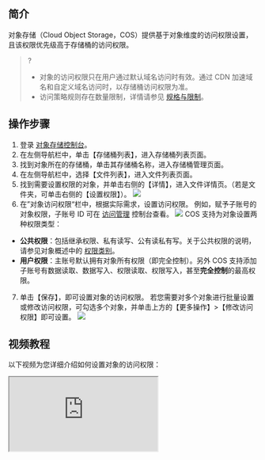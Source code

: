 ## 简介
对象存储（Cloud Object Storage，COS）提供基于对象维度的访问权限设置，且该权限优先级高于存储桶的访问权限。

>?
> - 对象的访问权限只在用户通过默认域名访问时有效。通过 CDN 加速域名和自定义域名访问时，以存储桶访问权限为准。
> - 访问策略规则存在数量限制，详情请参见 [规格与限制](https://cloud.tencent.com/document/product/436/14518)。
> 

## 操作步骤

1. 登录 [对象存储控制台](https://console.cloud.tencent.com/cos5)。
2. 在左侧导航栏中，单击【存储桶列表】，进入存储桶列表页面。
3. 找到对象所在的存储桶，单击其存储桶名称，进入存储桶管理页面。
4. 在左侧导航栏中，选择【文件列表】，进入文件列表页面。
5. 找到需要设置权限的对象，并单击右侧的【详情】，进入文件详情页。（若是文件夹，可单击右侧的【设置权限】）。
![](https://main.qcloudimg.com/raw/d4aed9e098a3106ef7c6d033fa944f14.png)
6. 在”对象访问权限“栏中，根据实际需求，设置访问权限。
例如，赋予子账号的对象权限，子账号 ID 可在 [访问管理](https://console.cloud.tencent.com/cam) 控制台查看。
![](https://main.qcloudimg.com/raw/6b402c516aa406e86d8860ecf2d5196c.png)
COS 支持为对象设置两种权限类型：
 - **公共权限**：包括继承权限、私有读写、公有读私有写。关于公共权限的说明，请参见对象概述中的 [权限类别](https://cloud.tencent.com/document/product/436/13324#.E8.AE.BF.E9.97.AE.E6.9D.83.E9.99.90.E7.B1.BB.E5.9E.8B)。
 - **用户权限**：主账号默认拥有对象所有权限（即完全控制）。另外 COS 支持添加子账号有数据读取、数据写入、权限读取、权限写入，甚至**完全控制**的最高权限。
7. 单击【保存】，即可设置对象的访问权限。
若您需要对多个对象进行批量设置或修改访问权限，可勾选多个对象，并单击上方的【更多操作】>【修改访问权限】即可设置。
![](https://main.qcloudimg.com/raw/4551a15d1fc92166f796c6d62cbac7d2.png)

## 视频教程
以下视频为您详细介绍如何设置对象的访问权限：
<div class="doc-video-mod"><iframe src="https://cloud.tencent.com/edu/learning/quick-play/1824-20796?source=gw.doc.media&withPoster=1&notip=1"></iframe></div>

